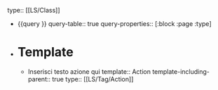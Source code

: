 type:: [[LS/Class]]

- {{query }}
  query-table:: true
  query-properties:: [:block :page :type]
- # Template
	- Inserisci testo azione qui
	  template:: Action
	  template-including-parent:: true
	  type:: [[LS/Tag/Action]]